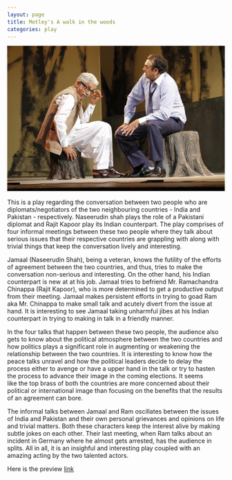 ```yaml
---
layout: page
title: Motley's A walk in the woods
categories: play
---
```


![A walk in the woods](/images/woods.jpg)

This is a play regarding the conversation between two people who are diplomats/negotiators of the two neighbouring countries - India and Pakistan - respectively. Naseerudin shah plays the role of a Pakistani diplomat and Rajit Kapoor play its Indian counterpart. The play comprises of four informal meetings between these two people where they talk about serious issues that their respective countries are grappling with along with trivial things that keep the conversation lively and interesting. 

Jamaal (Naseerudin Shah), being a veteran, knows the futility of the efforts of agreement between the two countries, and thus, tries to make the conversation non-serious and interesting. On the other hand, his Indian counterpart is new at at his job. Jamaal tries to befriend Mr. Ramachandra Chinappa (Rajit Kapoor), who is more determined to get a productive output from their meeting. Jamaal makes persistent efforts in trying to goad Ram aka Mr. Chinappa to make small talk and acutely divert from the issue at hand. It is interesting to see Jamaal taking unharmful jibes at his Indian counterpart in trying to making in talk in a friendly manner.

In the four talks that happen between these two people, the audience also gets to know about the political atmosphere between the two countries and how politics plays a significant role in augmenting or weakening the relationship between the two countries. It is interesting to know how the peace talks unravel and how the political leaders decide to delay the process either to avenge or have a upper hand in the talk or try to hasten the process to advance their image in the coming elections. It seems like the top brass of both the countries are more concerned about their political or international image than focusing on the benefits that the results of an agreement can bore. 

The informal talks between Jamaal and Ram oscillates between the issues of India and Pakistan and their own personal grievances and opinions on life and trivial matters. Both these characters keep the interest alive by making subtle jokes on each other. Their last meeting, when Ram talks about an incident in Germany where he almost gets arrested, has the audience in splits. All in all, it is an insighful and interesting play coupled with an amazing acting by the two talented actors.

Here is the preview <a href="http://www.mumbaitheatreguide.com/dramas/english/10-english-play-preview-a-walk-in-the-woods.asp" target="_blank">link</a>